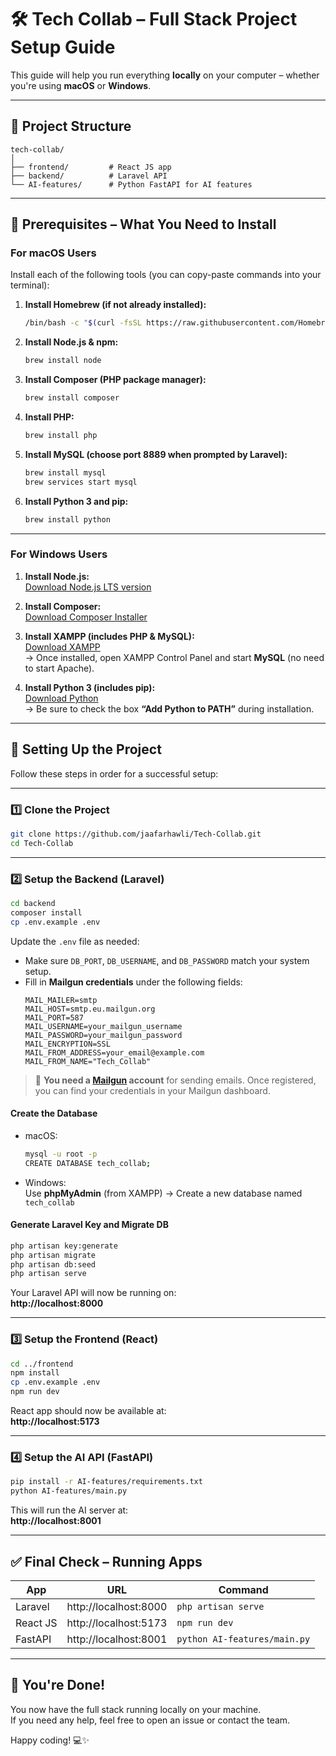 # 🛠️ Tech Collab – Full Stack Project Setup Guide

This guide will help you run everything **locally** on your computer – whether you're using **macOS** or **Windows**.

---

## 📁 Project Structure

```
tech-collab/
│
├── frontend/         # React JS app
├── backend/          # Laravel API
└── AI-features/      # Python FastAPI for AI features
```

---

## 🚀 Prerequisites – What You Need to Install

### For macOS Users

Install each of the following tools (you can copy-paste commands into your terminal):

1. **Install Homebrew (if not already installed):**
   ```bash
   /bin/bash -c "$(curl -fsSL https://raw.githubusercontent.com/Homebrew/install/HEAD/install.sh)"
   ```

2. **Install Node.js & npm:**
   ```bash
   brew install node
   ```

3. **Install Composer (PHP package manager):**
   ```bash
   brew install composer
   ```

4. **Install PHP:**
   ```bash
   brew install php
   ```

5. **Install MySQL (choose port 8889 when prompted by Laravel):**
   ```bash
   brew install mysql
   brew services start mysql
   ```

6. **Install Python 3 and pip:**
   ```bash
   brew install python
   ```

---

### For Windows Users

1. **Install Node.js:**  
   [Download Node.js LTS version](https://nodejs.org)

2. **Install Composer:**  
   [Download Composer Installer](https://getcomposer.org/download/)

3. **Install XAMPP (includes PHP & MySQL):**  
   [Download XAMPP](https://www.apachefriends.org/index.html)  
   → Once installed, open XAMPP Control Panel and start **MySQL** (no need to start Apache).

4. **Install Python 3 (includes pip):**  
   [Download Python](https://www.python.org/downloads/)  
   → Be sure to check the box **“Add Python to PATH”** during installation.

---

## 🔧 Setting Up the Project

Follow these steps in order for a successful setup:

---

### 1️⃣ Clone the Project

```bash
git clone https://github.com/jaafarhawli/Tech-Collab.git
cd Tech-Collab
```

---

### 2️⃣ Setup the Backend (Laravel)

```bash
cd backend
composer install
cp .env.example .env
```

Update the `.env` file as needed:

- Make sure `DB_PORT`, `DB_USERNAME`, and `DB_PASSWORD` match your system setup.
- Fill in **Mailgun credentials** under the following fields:
  ```
  MAIL_MAILER=smtp
  MAIL_HOST=smtp.eu.mailgun.org
  MAIL_PORT=587
  MAIL_USERNAME=your_mailgun_username
  MAIL_PASSWORD=your_mailgun_password
  MAIL_ENCRYPTION=SSL
  MAIL_FROM_ADDRESS=your_email@example.com
  MAIL_FROM_NAME="Tech_Collab"
  ```

> 📨 **You need a [Mailgun](https://www.mailgun.com/) account** for sending emails. Once registered, you can find your credentials in your Mailgun dashboard.

#### Create the Database

- macOS: 
  ```bash
  mysql -u root -p
  CREATE DATABASE tech_collab;
  ```

- Windows:  
  Use **phpMyAdmin** (from XAMPP) → Create a new database named `tech_collab`

#### Generate Laravel Key and Migrate DB

```bash
php artisan key:generate
php artisan migrate
php artisan db:seed
php artisan serve
```

Your Laravel API will now be running on:  
**http://localhost:8000**

---

### 3️⃣ Setup the Frontend (React)

```bash
cd ../frontend
npm install
cp .env.example .env
npm run dev
```

React app should now be available at:  
**http://localhost:5173**

---

### 4️⃣ Setup the AI API (FastAPI)

```bash
pip install -r AI-features/requirements.txt
python AI-features/main.py
```

This will run the AI server at:  
**http://localhost:8001**

---

## ✅ Final Check – Running Apps

| App        | URL                         | Command                        |
|------------|-----------------------------|--------------------------------|
| Laravel    | http://localhost:8000       | `php artisan serve`           |
| React JS   | http://localhost:5173       | `npm run dev`                 |
| FastAPI    | http://localhost:8001       | `python AI-features/main.py`  |

---

## 🙌 You're Done!

You now have the full stack running locally on your machine.  
If you need any help, feel free to open an issue or contact the team.

Happy coding! 💻✨
